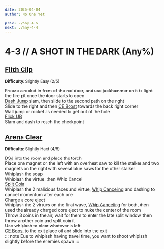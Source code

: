 ```yaml
---
date: 2025-04-04
author: No One Yet

prev: ./any-4-S
next: ./any-4-4
---
```


# 4-3 // A SHOT IN THE DARK (Any%)

## [Filth Clip](https://youtu.be/cvTkN7axEpQ)
<font size="2">
    <b>Difficulty</b>: Slightly Easy (2/5)
</font>

Freeze a rocket in front of the red door, and use jackhammer on it to light the fire pit once the door starts to open <br/>
[Dash Jump](/speedrun-tech.md#dash-jump) slam, then slide to the second path on the right<br/>
Slide to the right and then [CE Boost](/speedrun-tech.md#ce-boost-core-eject-boost) towards the back right corner<br/>
Wall jump or rocket as needed to get out of the hole<br/>
[Flick UB](/speedrun-tech.md#flick-ub) <br/>
Slam and dash to reach the checkpoint <br/>


## [Arena Clear](https://youtu.be/J0xMhIKooqk)
<font size="2">
    <b>Difficulty</b>: Slightly Hard (4/5)
</font>

[DSJ](/speedrun-tech.md#dsj-dash-slide-jump) into the room and place the torch <br/>
Place one magnet on the left with an overheat saw to kill the stalker and two magnets on the right with several blue saws for the other stalker <br/>
Whiplash the soap <br/>
Whiplash the virtue, then [Whip Cancel](/speedrun-tech.md#whip-cancel) <br/>
[Split Coin](/speedrun-tech.md#split-coins) <br/>
Whiplash the 2 malicious faces and virtue, [Whip Canceling](/speedrun-tech.md#whip-cancel) and dashing to cancel momentum after each one <br/>
Charge a core eject <br/>
Whiplash the 2 virtues on the final wave, [Whip Canceling](/speedrun-tech.md#whip-cancel) for both, then used the already charged core eject to nuke the center of the room <br/>
Throw 3 coins in the air, wait for them to enter the late split window, then throw another coin and split coin it <br/>
Use whiplash to clear whatever is left <br/>
[CE Boost](/speedrun-tech.md#ce-boost-core-eject-boost) to the exit place oil and slide into the exit <br/>
::: note
Due to whiplash having travel time, you want to shoot whiplash slightly before the enemies spawn
:::